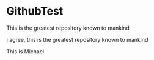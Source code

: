 # GithubTest
This is the greatest repository known to mankind

I agree, this is the greatest repository known to mankind

This is Michael
